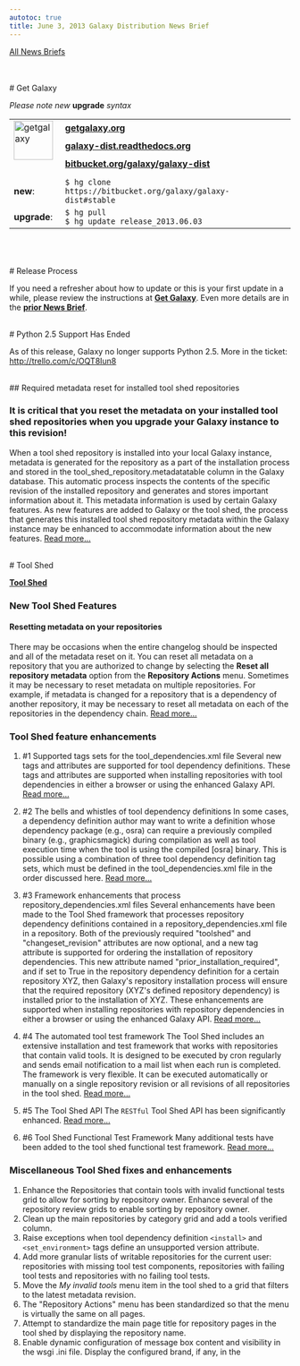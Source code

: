 ```yaml
---
autotoc: true
title: June 3, 2013 Galaxy Distribution News Brief
---
```

<div class='right'></div>

[All News Briefs](/src/DevNewsBriefs/index.md)

<br />



<br />
# Get Galaxy

*Please note new* **upgrade** *syntax*
<table>
  <tr>
    <td rowspan=3 style=" border: none;"> <a href='http://getgalaxy.org/'><img src="http://galaxy.psu.edu/static/getgalaxy.png" alt="getgalaxy" width=70 /></a> &nbsp;&nbsp; </td>
    <td colspan=2 style=" border: none;"> <strong><a href='http://wiki.galaxyproject.org/Admin/Get%20Galaxy'>getgalaxy.org</a></strong> </td>
  </tr>
  <tr>
    <td style=" border: none;"> <strong><a href='http://galaxy-dist.readthedocs.org'>galaxy-dist.readthedocs.org</a></strong> </td>
    <td style=" border: none;"> </td>
  </tr>
  <tr>
    <td style=" border: none;"> <strong><a href='http://bitbucket.org/galaxy/galaxy-dist'>bitbucket.org/galaxy/galaxy-dist</a></strong> </td>
    <td style=" border: none;"> </td>
  </tr>
  <tr>
    <td style=" border: none;"> </td>
  </tr>
  <tr>
    <td style=" border: none;"> <strong>new</strong>: </td>
    <td style=" border: none;"> <code>$ hg clone https://bitbucket.org/galaxy/galaxy-dist#stable </code> </td>
  </tr>
  <tr>
    <td style=" border: none;"> <strong>upgrade</strong>: </td>
    <td style=" border: none;"> <code>$ hg pull </code> <br /> <code>$ hg update release_2013.06.03 </code> </td>
  </tr>
</table>

<br />
<br />

<br />
# Release Process

If you need a refresher about how to update or this is your first update in a while, please review the instructions at **[Get Galaxy](http://getgalaxy.org)**. Even more details are in the **[prior News Brief](http://wiki.galaxyproject.org/DevNewsBriefs/2013_04_01)**.

<br />
# Python 2.5 Support Has Ended

As of this release, Galaxy no longer supports Python 2.5. More in the ticket: http://trello.com/c/OQT8Iun8

<br />
## Required metadata reset for installed tool shed repositories

### It is critical that you reset the metadata on your installed tool shed repositories when you upgrade your Galaxy instance to this revision!

When a tool shed repository is installed into your local Galaxy instance, metadata is generated for the repository as a part of the installation process and stored in the tool_shed_repository.metadatatable column in the Galaxy database. This automatic process inspects the contents of the specific revision of the installed repository and generates and stores important information about it. This metadata information is used by certain Galaxy features. As new features are added to Galaxy or the tool shed, the process that generates this installed tool shed repository metadata within the Galaxy instance may be enhanced to accommodate information about the new features. [Read more…](http://wiki.galaxyproject.org/ResettingMetadataForInstalledRepositories)

<br />
# Tool Shed

**[Tool Shed](/src/ToolShed/index.md)**

### New Tool Shed Features

#### Resetting metadata on your repositories

There may be occasions when the entire changelog should be inspected and all of the metadata reset on it.  You can reset all metadata on a repository that you are authorized to change by selecting the **Reset all repository metadata** option from the **Repository Actions** menu.  Sometimes it may be necessary to reset metadata on multiple repositories.  For example, if metadata is changed for a repository that is a dependency of another repository, it may be necessary to reset all metadata on each of the repositories in the dependency chain.  [Read more…](http://wiki.galaxyproject.org/RepositoryRevisions#Resetting_metadata_on_your_repositories)


### Tool Shed feature enhancements

1. #1 Supported tags sets for the tool_dependencies.xml file
  Several new tags and attributes are supported for tool dependency definitions.  These tags and attributes are supported when installing repositories with tool dependencies in either a browser or using the enhanced Galaxy API.  [Read more…](http://wiki.galaxyproject.org/ToolShedToolFeatures#Supported_tags_sets_for_the_tool_dependencies.xml_file)

1. #2 The bells and whistles of tool dependency definitions
  In some cases, a dependency definition author may want to write a definition whose dependency package (e.g., osra) can require a previously compiled binary (e.g., graphicsmagick) during compilation as well as tool execution time when the tool is using the compiled [osra] binary.  This is possible using a combination of three tool dependency definition tag sets, which must be defined in the tool_dependencies.xml file in the order discussed here.  [Read more…](http://wiki.galaxyproject.org/ToolShedToolFeatures#The_bells_and_whistles_of_tool_dependency_definitions)

1. #3 Framework enhancements that process repository_dependencies.xml files
  Several enhancements have been made to the Tool Shed framework that processes repository dependency definitions contained in a repository_dependencies.xml file in a repository.  Both of the previously required "toolshed" and "changeset_revision" attributes are now optional, and a new tag attribute is supported for ordering the installation of repository dependencies.  This new attribute named "prior_installation_required", and if set to True in the repository dependency definition for a certain repository XYZ, then Galaxy's repository installation process will ensure that the required repository (XYZ's defined repository dependency) is installed prior to the installation of XYZ.  These enhancements are supported when installing repositories with repository dependencies in either a browser or using the enhanced Galaxy API. 
  [Read more…](http://wiki.galaxyproject.org/DefiningRepositoryDependencies#Simple_repository_dependencies)

1. #4 The automated tool test framework
  The Tool Shed includes an extensive installation and test framework that works with repositories that contain valid tools.  It is designed to be executed by cron regularly and sends email notification to a mail list when each run is completed.  The framework is very flexible.  It can be executed automatically or manually on a single repository revision or all revisions of all repositories in the tool shed.  [Read more…](http://wiki.galaxyproject.org/AutomatedToolTests)

1. #5 The Tool Shed API
  The `RESTful` Tool Shed API has been significantly enhanced.  [Read more…](http://wiki.galaxyproject.org/ToolShedApi)

1. #6 Tool Shed Functional Test Framework
  Many additional tests have been added to the tool shed functional test framework.  [Read more…](http://wiki.galaxyproject.org/HostingALocalToolShed#Functional_test_framework_for_the_tool_shed)

### Miscellaneous Tool Shed fixes and enhancements

1. Enhance the Repositories that contain tools with invalid functional tests grid to allow for sorting by repository owner.  Enhance several of the repository review grids to enable sorting by repository owner.
1. Clean up the main repositories by category grid and add a tools verified column.
1. Raise exceptions when tool dependency definition `<install>` and `<set_environment>` tags define an unsupported version attribute.
1. Add more granular lists of writable repositories for the current user: repositories with missing tool test components, repositories with failing tool tests and repositories with no failing tool tests.
1. Move the *My invalid tools* menu item in the tool shed to a grid that filters to the latest metadata revision.
1. The "Repository Actions" menu has been standardized so that the menu is virtually the same on all pages.
1. Attempt to standardize the main page title for repository pages in the tool shed by displaying the repository name.
1. Enable dynamic configuration of message box content and visibility in the wsgi .ini file. Display the configured brand, if any, in the <title> element.
1. For tool dependencies whose installation ended in an error, still display them when attempting to uninstall them.
1. Enhancements for the tool shed repository View changeset page: display the commit message, display both the ctx rev and the changeset hash in the title bar, and add Previous changeset and Next changeset buttons to allow for easier scrolling through the repository changelog.
1. Fix for reinstalling an uninstalled repository when leaving the no changes checkbox checked and entering text into the new tool panel section field.
1. Keep all contents (including comments) of dependency definition files when re-writing them to include missing toolshed and `changeset_revision` attributes.
1. Eliminate the use of Galaxy's `elementree` egg within the tool shed.

### Accepted Tool Shed pull requests

Support for Toolsheds with external auth enabled, pull request **[#155](https://bitbucket.org/galaxy/galaxy-central/pull-request/155)**. Thanks to [Roy Storey](https://bitbucket.org/kiwiroy).

### Tool Shed Tickets

<table>
  <tr>
    <td> <a href='https://trello.com/c/49vjZrJy '>https://trello.com/c/49vjZrJy </a></td>
    <td> <a href='https://trello.com/c/zd0v8jHq '>https://trello.com/c/zd0v8jHq </a></td>
    <td> <a href='https://trello.com/c/20EykJrK '>https://trello.com/c/20EykJrK </a></td>
    <td> <a href='https://trello.com/c/G3MAzlEC '>https://trello.com/c/G3MAzlEC </a></td>
  </tr>
  <tr>
    <td> <a href='https://trello.com/c/9yERGRt8 '>https://trello.com/c/9yERGRt8 </a></td>
    <td> <a href='https://trello.com/c/wNdXNOGU '>https://trello.com/c/wNdXNOGU </a></td>
    <td> <a href='https://trello.com/c/ezExflJd '>https://trello.com/c/ezExflJd </a></td>
    <td> <a href='https://trello.com/c/iICpByzT '>https://trello.com/c/iICpByzT </a></td>
  </tr>
  <tr>
    <td> <a href='https://trello.com/c/IXJjuXTm '>https://trello.com/c/IXJjuXTm </a></td>
    <td> <a href='https://trello.com/c/Djda4lD0 '>https://trello.com/c/Djda4lD0 </a></td>
    <td> <a href='https://trello.com/c/hdV3C24u '>https://trello.com/c/hdV3C24u </a></td>
    <td> <a href='https://trello.com/c/Qi7QRgdT '>https://trello.com/c/Qi7QRgdT </a></td>
  </tr>
  <tr>
    <td> <a href='https://trello.com/c/45TRG5DY '>https://trello.com/c/45TRG5DY </a></td>
    <td> <a href='https://trello.com/c/0Cljlxt3 '>https://trello.com/c/0Cljlxt3 </a></td>
    <td> <a href='https://trello.com/c/KQd4j3lz '>https://trello.com/c/KQd4j3lz </a></td>
    <td> <a href='https://trello.com/c/mqigrjfr '>https://trello.com/c/mqigrjfr </a></td>
  </tr>
  <tr>
    <td> <a href='https://trello.com/c/QTeSmNSs '>https://trello.com/c/QTeSmNSs </a></td>
    <td> <a href='https://trello.com/c/O9YmzUT4 '>https://trello.com/c/O9YmzUT4 </a></td>
    <td> <a href='https://trello.com/c/71Bx8TcB '>https://trello.com/c/71Bx8TcB </a></td>
    <td> <a href='https://trello.com/c/2tkPpVkL '>https://trello.com/c/2tkPpVkL </a></td>
  </tr>
  <tr>
    <td> <a href='https://trello.com/c/0zvUBdJJ '>https://trello.com/c/0zvUBdJJ </a></td>
    <td> <a href='https://trello.com/c/HTJWRo3Z '>https://trello.com/c/HTJWRo3Z </a></td>
    <td> <a href='https://trello.com/c/AhNBPA8K '>https://trello.com/c/AhNBPA8K </a></td>
    <td> <a href='https://trello.com/c/hlYDzFQW '>https://trello.com/c/hlYDzFQW </a></td>
  </tr>
  <tr>
    <td> <a href='https://trello.com/c/hXNIbIMh '>https://trello.com/c/hXNIbIMh </a></td>
    <td> <a href='https://trello.com/c/ZDRQ6m3Y '>https://trello.com/c/ZDRQ6m3Y </a></td>
    <td> <a href='https://trello.com/c/17HndRkh '>https://trello.com/c/17HndRkh </a></td>
    <td> <a href='https://trello.com/c/QY0Z7L7p '>https://trello.com/c/QY0Z7L7p </a></td>
  </tr>
  <tr>
    <td> <a href='https://trello.com/c/ghUbjr8c '>https://trello.com/c/ghUbjr8c </a></td>
    <td> <a href='https://trello.com/c/iKiZytSf '>https://trello.com/c/iKiZytSf </a></td>
    <td> <a href='https://trello.com/c/awKBxrGy '>https://trello.com/c/awKBxrGy </a></td>
    <td> <a href='https://trello.com/c/noxRnGEv '>https://trello.com/c/noxRnGEv </a></td>
  </tr>
  <tr>
    <td> <a href='https://trello.com/c/ondndIfd '>https://trello.com/c/ondndIfd </a></td>
    <td> <a href='https://trello.com/c/3TGyWggI '>https://trello.com/c/3TGyWggI </a></td>
    <td> <a href='https://trello.com/c/zfQaURtr '>https://trello.com/c/zfQaURtr </a></td>
    <td> <a href='https://trello.com/c/MxgHVnT9 '>https://trello.com/c/MxgHVnT9 </a></td>
  </tr>
  <tr>
    <td> <a href='https://trello.com/c/ZoslAcBD '>https://trello.com/c/ZoslAcBD </a></td>
    <td> <a href='https://trello.com/c/dL8dGPYf '>https://trello.com/c/dL8dGPYf </a></td>
    <td> <a href='https://trello.com/c/YRsP3wpS '>https://trello.com/c/YRsP3wpS </a></td>
    <td> <a href='https://trello.com/c/wJN65GdV '>https://trello.com/c/wJN65GdV </a></td>
  </tr>
  <tr>
    <td> <a href='https://trello.com/c/wJN65GdV '>https://trello.com/c/wJN65GdV </a></td>
    <td> <a href='https://trello.com/c/dcT7qOfc '>https://trello.com/c/dcT7qOfc </a></td>
    <td> <a href='https://trello.com/c/SMdJQ5zn '>https://trello.com/c/SMdJQ5zn </a></td>
  </tr>
</table>


<br />
# Tools

1. `GenomeSpace`: Update `serverurl.properties` file location to work around issue with jumbo frames. https://trello.com/c/7tZli0PH
1. *MAF to BED* corrected to fix problem with false error states. https://trello.com/c/y55KbTRt
1. `STDERR` and `STDOUT` will now show beginning and end of contents, instead of just the beginning, when truncated. https://trello.com/c/v31ECJPr
1. Fix displaying `STDERR` and `STDOUT` links in dataset info. https://trello.com/c/2ZTg6Tiq
1. Auto Focus on first item on forms. https://trello.com/c/etlSFyEr
1. Clarify tool tip FASTQ Summary Statistics. https://trello.com/c/LX0ma0uQ
1. Resolve `BSD/GNU` grep version behavior differences. https://trello.com/c/dPUZ9zEA
1. Filter and Sort: "Select" tool, improved handling of special characters. https://trello.com/c/cwrBpNP9
1. Change file-merging to use copy.copyfileobj() rather than cat and mv. https://trello.com/c[/Gaqoc6H8](/src/DevNewsBriefs/2013_06_03/Gaqoc6H8/index.md)
1. Data Manager: Fix for detecting job error in data manager tools; needed as a result of recent job flow changes. https://trello.com/c[/EtXd4zqq](/src/DevNewsBriefs/2013_06_03/EtXd4zqq/index.md)

<br />
# Scatterplot

1. Enhancements to handlers, display, and data input parsing. https://trello.com/c/5jk3k7Td

<a href='/src/DevNewsBriefs/2013_06_03/index.md'><img src="/src/images/NewsGraphics/2013_06_03_scatterplot-1.png" alt="scatterplot" width=500 /></a>

<br />
# Trackster

1. Composite track improvements. https://trello.com/c/hPcrKfJl
1. Insert a button for Trackster Visualization into data display viewer. https://trello.com/c/KGNfWZEH
1. Add Bigwig support for BAM coverage. https://trello.com/c/GV7nTlg9
1. VCF visualization in trackster. https://trello.com/c/1dj3lTtU

<br />
# Histories & Datasets

1. Delete Hidden Datasets menu option. https://trello.com/c/0SoREcMn
1. When copying datasets to the current history always refresh history. https://trello.com/c/jY5HSdu1

<br />
# Libraries

1. Library API problem in galaxy-central default but not stable. https://trello.com/c/TbWP1tad

<br />
# UI

1. Unicode fixes for previewing large datasets. https://trello.com/c/BHRKkcaw
1. Unicode fixes for uploading by file in upload tool. https://trello.com/c[/O0M8W8X8](/src/DevNewsBriefs/2013_06_03/O0M8W8X8/index.md)
1. Unicode fixes for displaying saved workflows in **Tool Menu**. https://trello.com/c/dAuDcE99
1. Unicode fixes for form builder and toolparameters. https://trello.com/c/nVldKDiL
1. Fix for `TabularToolDataTable.get_column_name_list()` when value column is overloaded by e.g. name. https://trello.com/c/6fPCLwn5
1. Tool Parameter Validator: `MetadataInDataTableColumnValidator` fix issue where validator's list of valid options would become stale when e.g. a Data Manager was run. https://trello.com/c/dSEOinly

<br />
# Admin

1. Stop jobs on history deletion. https://trello.com/c/LBZxfcjx
1. Track down decorator import failure that shows on some machines (see ticket). https://trello.com/c[/It6q5Ul8](/src/DevNewsBriefs/2013_06_03/It6q5Ul8/index.md)
1. Do not allow deleted datasets to be viewed / downloaded. https://trello.com/c/elIs7IHc
1. Reports app: Fix util clash due to bad imports. https://trello.com/c/5d7EeeTq

<br />
# Core

1. Unify Web/API Transactions. https://trello.com/c/c5wZPVGd
1. Eliminate `PasteScript` startup. https://trello.com/c/Q4bJNZuo
1. Upgraded `SQLAlchemy`. https://trello.com/c[/Q6kBeBy](/src/DevNewsBriefs/2013_06_03/Q6kBeBy/index.md)D
1. Error Logging with `Sentry`. https://trello.com/c/Yc1LXXTR

<a href='/src/DevNewsBriefs/2013_06_03/index.md'><img src="/src/images/NewsGraphics/2013_06_03_sentry-1.png" alt="sentry-1" width=600 /></a>

<a href='/src/DevNewsBriefs/2013_06_03/index.md'><img src="/src/images/NewsGraphics/2013_06_03_sentry-2.png" alt="sentry-2" width=500 /></a>

<br />
# Pull Requests Merged

1. Significantly enhance job resource definitions. https://trello.com/c/uNpYoYov
1. More even distribution of job scheduling. https://trello.com/c/wBDXGcx2
1. Workflows batch mode enhancements. **[#75](https://bitbucket.org/galaxy/galaxy-central/pull-request/75)**. Thanks to [John Chilton](http://jmchilton.net/). https://trello.com/c[/UoBadE0f](/src/DevNewsBriefs/2013_06_03/UoBadE0f/index.md)
1. Parallelism does work with from_work_dir attribute. **[#156](https://bitbucket.org/galaxy/galaxy-central/pull-request/156)**. Thanks to [John Chilton](http://jmchilton.net/). https://trello.com/c/5fFZSCWn
1. Galaxy Search Engine. **[#137](https://bitbucket.org/galaxy/galaxy-central/pull-request/137)**. Thanks to [Kyle Ellrott](https://bitbucket.org/kellrott). https://trello.com/c/moZezGDP
1. Validation on optional multi-select lists. **[#154](https://bitbucket.org/galaxy/galaxy-central/pull-request/154)**. Thanks to [John Chilton](http://jmchilton.net/). https://trello.com/c/5PxgbL0b

<br />
# Security Fixes

Although there are no specific known security fixes in this distribution, all Galaxy instance maintainers are *strongly encouraged* to run the latest release to take advantage of other improvements and fixes.

<br />
# Bug Fixes

1. Dataset display now honors preview flag. https://trello.com/c/p7zeJHlX
1. Bug fix to report's web application. https://trello.com/c/o0S3klAF
1. Correct display and masthead bugs upon logout/login cycle. https://trello.com/c/Dw0bUCv3, https://trello.com/c/cvzBIb63
1. Fix problem where jobs were unable to run when job limits were set. https://trello.com/c/6vxkqdjT
1. Fix Bug causing both upload_async_message and tool_executed.mako to refresh the history panel on upload. https://trello.com/c/8urL3hGW
1. Fix Tophat2 Wrapper to properly quote read group attribute values. https://trello.com/c/nDBz5eoR
1. Fix bug admin jobs `'AttributeError: 'NoopQueue'` object has no attribute 'job_lock'. https://trello.com/c/uBlCbOFs
1. `ToolDataTables`: Fix loading .loc files from locations other than galaxy's `tool_data`. https://trello.com/c/Xedp7bo5
1. Fix API External Authentication. https://trello.com/c[/UjBbWw4](/src/DevNewsBriefs/2013_06_03/UjBbWw4/index.md)A
1. Fix non-persistent workflow step hiding. https://trello.com/c/sVKvrw67
1. Fix problem with search in workflow editor. https://trello.com/c/sAsC6lAK
1. Fix to add confirm on delete permanently (footer button), saved histories. https://trello.com/c/8nUlUMew
1. "Stop job" function in jobs admin interface corrected (as of April 2013 release). https://trello.com/c/3vkBCaWf

<br />
# Project Updates

**[News](/src/news/index.md)**, ***[June 2013 Galaxy Update](http://wiki.galaxyproject.org/GalaxyUpdates/2013_06)***

<br />
<br />
# GCC2013

<div class='left'><a href='/src/events/GCC2013/index.md'><img src="/src/images/Logos/GCC2013Logo200.png" alt="2013 Galaxy Community Conference (GCC2013)" width="150" /></a></div> 

<br />
<br />
<br />
<br />
<br />
<br />
----
<br />
# About

**[GalaxyProject.org](http://galaxyproject.org)**

The **[Galaxy Team](http://wiki.galaxyproject.org/GalaxyTeam)** is a part of **[BX](http://www.bx.psu.edu/)** at [Penn State](http://www.psu.edu/), and the **[Biology](http://www.biology.emory.edu/)** and **[Mathematics and Computer Science](http://www.mathcs.emory.edu/)** departments at [Emory University](http://www.emory.edu/home/index.html/). 

**[Galaxy](http://usegalaxy.org )** is supported in part by [NSF](http://www.nsf.gov/), [NHGRI](http://www.genome.gov/), the [Huck Institutes of the Life Sciences](http://www.huck.psu.edu/), and [The Institute for CyberScience at Penn State](http://www.ics.psu.edu/), and [Emory University](http://www.emory.edu/home/index.html).

Join us at **Twitter [@galaxyproject](http://twitter.com/#galaxyproject)** or just read our tweets **[Galaxy on Twitter](http://wiki.galaxyproject.org/Galaxy on Twitter)**

Have a suggestion? Please see **[Using the Galaxy Issue Board](http://wiki.galaxyproject.org/Issues)**.
